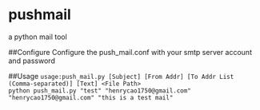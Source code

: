 pushmail
========

a python mail tool

##Configure
Configure the push_mail.conf with your smtp server account and password  

##Usage
`usage:push_mail.py [Subject] [From Addr] [To Addr List (Comma-separated)] [Text] <File Path>`  
`python push_mail.py "test" "henrycao1750@gmail.com" "henrycao1750@gmail.com" "this is a test mail"`  


